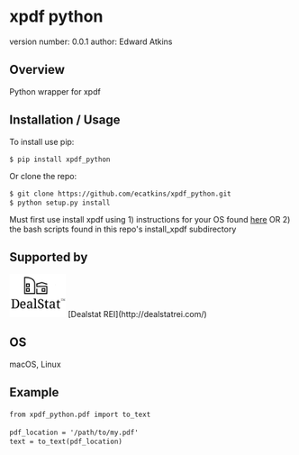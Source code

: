 xpdf python
===============================

version number: 0.0.1
author: Edward Atkins

Overview
--------

Python wrapper for xpdf

Installation / Usage
--------------------

To install use pip:

    $ pip install xpdf_python


Or clone the repo:

    $ git clone https://github.com/ecatkins/xpdf_python.git
    $ python setup.py install


Must first use install xpdf using 1) instructions for your OS found [here](http://www.foolabs.com/xpdf/download.html) OR 2) the bash scripts found in this repo's install_xpdf subdirectory
    
Supported by
------------

<img src="dealstat-logo.png" width="100">
[Dealstat REI](http://dealstatrei.com/)

OS
------------

macOS, Linux

Example
-------

    from xpdf_python.pdf import to_text

    pdf_location = '/path/to/my.pdf'
    text = to_text(pdf_location)


   